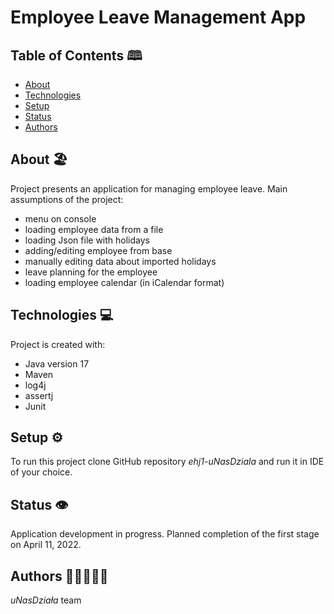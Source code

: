 
# **Employee Leave Management App**

## Table of Contents 🕮
- [About](#About)
- [Technologies](#Technologies)
- [Setup](#Setup)
- [Status](#Status)
- [Authors](#Authors)

## About 🏖️
Project presents an application for managing employee leave.
Main assumptions of the project:
- menu on console
- loading employee data from a file 
- loading Json file with holidays
- adding/editing employee from base
- manually editing data about imported holidays
- leave planning for the employee
- loading employee calendar (in iCalendar format) 

## Technologies 💻
Project is created with:
- Java version 17
- Maven
- log4j
- assertj
- Junit

## Setup ⚙️
To run this project clone GitHub repository _ehj1-uNasDziala_ and run it in IDE of your choice.

## Status 👁️
Application development in progress. 
Planned completion of the first stage on April 11, 2022.

## Authors 🧑🧑👱‍♀️🧑
_uNasDziała_ team

